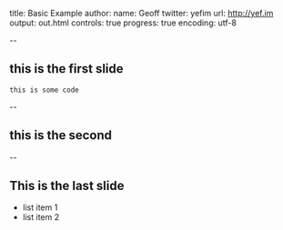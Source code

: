 title: Basic Example
author:
  name: Geoff
  twitter: yefim
  url: http://yef.im
output: out.html
controls: true
progress: true
encoding: utf-8

--
## this is the first slide

    this is some code

--
## this is the second

--
## This is the last slide

* list item 1
* list item 2
